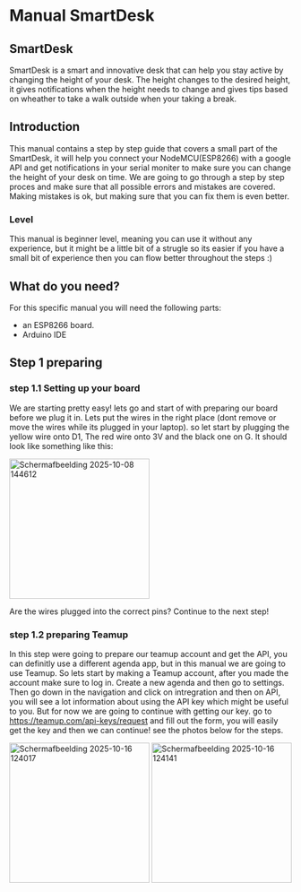# Manual SmartDesk
## SmartDesk
SmartDesk is a smart and innovative desk that can help you stay active by changing the height of your desk. The height changes to the desired height, it gives notifications when the height needs to change and gives tips based on wheather to take a walk outside when your taking a break. 


## Introduction
This manual contains a step by step guide that covers a small part of the SmartDesk, it will help you connect your NodeMCU(ESP8266) with a google API and get notifications in your serial moniter to make sure you can change the height of your desk on time. We are going to go through a step by step proces and make sure that all possible errors and mistakes are covered. Making mistakes is ok, but making sure that you can fix them is even better. 
### Level
This manual is beginner level, meaning you can use it without any experience, but it might be a little bit of a strugle so its easier if you have a small bit of experience then you can flow better throughout the steps :)


## What do you need?
For this specific manual you will need the following parts:
* an ESP8266 board.
* Arduino IDE


## Step 1 preparing
### step 1.1 Setting up your board
We are starting pretty easy! lets go and start of with preparing our board before we plug it in. Lets put the wires in the right place (dont remove or move the wires while its plugged in your laptop).
so let start by plugging the yellow wire onto D1, The red wire onto 3V and the black one on G. It should look like something like this:

<img width="250" alt="Schermafbeelding 2025-10-08 144612" src="https://github.com/user-attachments/assets/aae43817-cb13-4058-af09-fa389a33b398" />

Are the wires plugged into the correct pins? Continue to the next step!

### step 1.2 preparing Teamup
In this step were going to prepare our teamup account and get the API, you can definitly use a different agenda app, but in this manual we are going to use Teamup. So lets start by making a Teamup account, after you made the account make sure to log in. Create a new agenda and then go to settings. Then go down in the navigation and click on intregration and then on API, you will see a lot information about using the API key which might be useful to you. But for now we are going to continue with getting our key. go to https://teamup.com/api-keys/request and fill out the form, you will easily get the key and then we can continue!
see the photos below for the steps. 

<img  height="250" alt="Schermafbeelding 2025-10-16 124017" src="https://github.com/user-attachments/assets/e727132f-c1ea-4203-9702-0fdd4cec5e79" />
<img  height="250" alt="Schermafbeelding 2025-10-16 124141" src="https://github.com/user-attachments/assets/741c2a2e-6ee8-4436-99c3-6d1c9c475897" />


